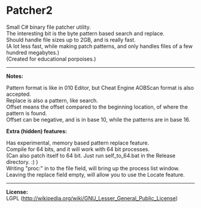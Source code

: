 Patcher2
========

Small C# binary file patcher utility.<br>
The interesting bit is the byte pattern based search and replace.<br>
Should handle file sizes up to 2GB, and is really fast.<br>
(A lot less fast, while making patch patterns, and only handles files of a few hundred megabytes.)<br>
(Created for educational porpoises.)

---

**Notes:**

Pattern format is like in 010 Editor, but Cheat Engine AOBScan format is also accepted.<br>
Replace is also a pattern, like search.<br>
Offset means the offset compared to the beginning location, of where the pattern is found.<br>
Offset can be negative, and is in base 10, while the patterns are in base 16.

**Extra (hidden) features:**

Has experimental, memory based pattern replace feature.<br>
Compile for 64 bits, and it will work with 64 bit processes.<br>
(Can also patch itself to 64 bit. Just run self_to_64.bat in the Release directory. :) )<br>
Writing "proc:" in to the file field, will bring up the process list window.<br>
Leaving the replace field empty, will allow you to use the Locate feature.

---

**License:**<br>
LGPL (<http://wikipedia.org/wiki/GNU_Lesser_General_Public_License>)
